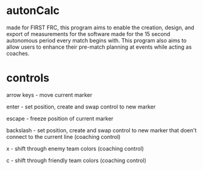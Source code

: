 # autonCalc
made for FIRST FRC, this program aims to enable the creation, design, and export of measurements for the software made for the 15 second autonomous period every match begins with. This program also aims to allow users to enhance their pre-match planning at events while acting as coaches.

# controls
arrow keys - move current marker

enter - set position, create and swap control to new marker

escape - freeze position of current marker

backslash - set position, create and swap control to new marker that doen't connect to the current line (coaching control)

x - shift through enemy team colors (coaching control)

c - shift through friendly team colors (coaching control)
